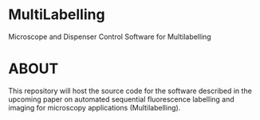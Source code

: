 # MultiLabelling
Microscope and Dispenser Control Software for Multilabelling

# ABOUT 
This repository will host the source code for the software described in the upcoming paper on 
automated sequential fluorescence labelling and imaging for microscopy applications (Multilabelling).  
